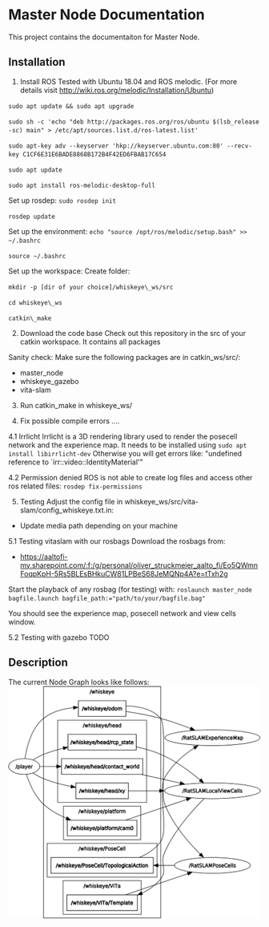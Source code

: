# Master Node Documentation

This project contains the documentaiton for Master Node.

## Installation

1. Install ROS
Tested with Ubuntu 18.04 and ROS melodic. (For more details visit http://wiki.ros.org/melodic/Installation/Ubuntu)

`sudo apt update && sudo apt upgrade`

`sudo sh -c 'echo "deb http://packages.ros.org/ros/ubuntu $(lsb_release -sc) main" > /etc/apt/sources.list.d/ros-latest.list'`

`sudo apt-key adv --keyserver 'hkp://keyserver.ubuntu.com:80' --recv-key C1CF6E31E6BADE8868B172B4F42ED6FBAB17C654`

`sudo apt update`

`sudo apt install ros-melodic-desktop-full`


Set up rosdep:
`sudo rosdep init`

`rosdep update`

Set up the environment:
`echo "source /opt/ros/melodic/setup.bash" >> ~/.bashrc`

`source ~/.bashrc`

Set up the workspace:
Create folder:

`mkdir -p [dir of your choice]/whiskeye\_ws/src`

`cd whiskeye\_ws`

`catkin\_make`


2. Download the code base 
Check out this repository in the src of your catkin workspace. It contains all packages

Sanity check: Make sure the following packages are in catkin\_ws/src/:
- master_node
- whiskeye_gazebo
- vita-slam

3. Run catkin\_make in whiskeye\_ws/

4. Fix possible compile errors ....

4.1 Irrlicht
Irrlicht is a 3D rendering library used to render the posecell network and the experience map.
It needs to be installed using
`sudo apt install libirrlicht-dev`
Otherwise you will get errors like: "undefined reference to `irr::video::IdentityMaterial'"

4.2 Permission denied
ROS is not able to create log files and access other ros related files:
`rosdep fix-permissions`

5. Testing
Adjust the config file in whiskeye_ws/src/vita-slam/config_whiskeye.txt.in:
- Update media path depending on your machine

5.1 Testing vitaslam with our rosbags
Download the rosbags from:
- https://aaltofi-my.sharepoint.com/:f:/g/personal/oliver_struckmeier_aalto_fi/Eo5QWmnFoqpKpH-5Rs5BLEsBHkuCW81LPBeS68JeMQNp4A?e=tTxh2g

Start the playback of any rosbag (for testing) with:
`roslaunch master_node bagfile.launch bagfile_path:="path/to/your/bagfile.bag"`

You should see the experience map, posecell network and view cells window.

5.2 Testing with gazebo
TODO

## Description
The current Node Graph looks like follows:
![](rosgraph.png)
